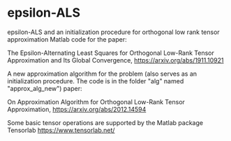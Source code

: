 # epsilon-ALS
epsilon-ALS and an initialization procedure for orthogonal low rank tensor approximation
Matlab code for the paper:

The Epsilon-Alternating Least Squares for Orthogonal Low-Rank Tensor Approximation and Its Global Convergence, 
https://arxiv.org/abs/1911.10921

A new approximation algorithm for the problem (also serves as an initialization procedure. The code is in the folder "alg" named "approx_alg_new")
paper: 

On Approximation Algorithm for Orthogonal Low-Rank Tensor Approximation,
https://arxiv.org/abs/2012.14594

Some basic tensor operations are supported by the Matlab package Tensorlab https://www.tensorlab.net/
